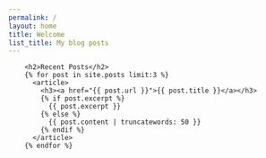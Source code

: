```yaml
---
permalink: /
layout: home
title: Welcome
list_title: My blog posts
---
```



        <h2>Recent Posts</h2>
        {% for post in site.posts limit:3 %}
          <article>
            <h3><a href="{{ post.url }}">{{ post.title }}</a></h3>
            {% if post.excerpt %}
              {{ post.excerpt }}
            {% else %}
              {{ post.content | truncatewords: 50 }}
            {% endif %}
          </article>
        {% endfor %}
